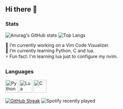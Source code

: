 ## Hi there 👋

### Stats
![Anurag's GitHub stats](https://github-readme-stats.vercel.app/api?username=welepy-dev&hide=issues,contribs&show_icons=true&theme=tokyonight&hide_title=true&line_height=31)
![Top Langs](https://github-readme-stats.vercel.app/api/top-langs/?username=welepy-dev&layout=compact&theme=tokyonight&hide_title=false)  

🔭 I’m currently working on a Vim Code Visualizer.  
🌱 I’m currently learning Python, C and lua.  
⚡ Fun fact: I'm learning lua just to configure my nvim.

### Languages

<img src="https://cdn.jsdelivr.net/gh/devicons/devicon/icons/python/python-original.svg" alt="Python" width="40" height="40"/> <img src="https://cdn.jsdelivr.net/gh/devicons/devicon/icons/lua/lua-original.svg" alt="Lua" width="40" height="40"/> <img src="https://cdn.jsdelivr.net/gh/devicons/devicon/icons/c/c-original.svg" alt="C" width="40" height="40"/>

[![GitHub Streak](http://github-readme-streak-stats.herokuapp.com?user=welepy-dev&theme=hacker&hide_border=true&border_radius=7&date_format=j%20M%5B%20Y%5D&mode=weekly&exclude_days=Sun%2CMon&card_height=217&background=212121&stroke=69D862&ring=69D862&fire=69D862&currStreakNum=DCDCDC&sideNums=DCDCDC&currStreakLabel=DCDCDC&sideLabels=DCDCDC&dates=DCDCDC&excludeDaysLabel=DCDCDC)](https://git.io/streak-stats)
![Spotify recently played](https://spotify-recently-played-readme.vercel.app/api?user=31yh2csauqsghuex6vtuciz5x5ry&count=3)
